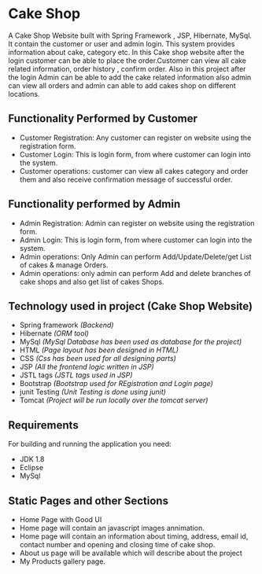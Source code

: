 # Cake Shop

A Cake Shop Website built with Spring Framework , JSP, Hibernate, MySql.
It contain the customer or user and admin login. This system provides information about  cake, category etc. In this Cake shop website after the login customer can be able to place the order.Customer can view all cake related information, order history , confirm order. Also in this project after the login Admin can be able to add the cake related information also admin can view all orders and admin can able to add cakes shop on different locations.




## Functionality Performed by Customer
- Customer Registration: Any customer can register on website using the registration form.
- Customer Login: This is login form, from where customer can login into the system.
- Customer operations: customer can view all cakes category and order them and also receive confirmation message of successful order.

## Functionality performed by Admin
- Admin Registration: Admin can register on website using the registration form.
- Admin Login: This is login form, from where customer can login into the system.
- Admin operations: Only Admin can perform Add/Update/Delete/get List of cakes & manage Orders.
- Admin operations: only admin can perform Add and delete branches of cake shops and also get list of cakes Shops.

## Technology used in project (Cake Shop Website)
- Spring framework *(Backend)*
- Hibernate *(ORM tool)*
- MySql *(MySql Database has been used as database for the project)*
- HTML *(Page layout has been designed in HTML)*
- CSS *(Css has been used for all designing parts)*
- JSP *(All the frontend logic written in JSP)*
- JSTL tags *(JSTL tags used in JSP)*
- Bootstrap *(Bootstrap used for REgistration and Login page)*
- junit Testing *(Unit Testing is done using junit)*
- Tomcat *(Project will be run locally over the tomcat server)*

## Requirements
For building and running the application you need:
- JDK 1.8
- Eclipse
- MySql

## Static Pages and other Sections
- Home Page with Good UI
- Home page will contain an javascript images annimation.
- Home page will contain an information about timing, address, email id, contact number and opening and closing time of cake shop.
- About us page will be available which will describe about the project
- My Products gallery page.
